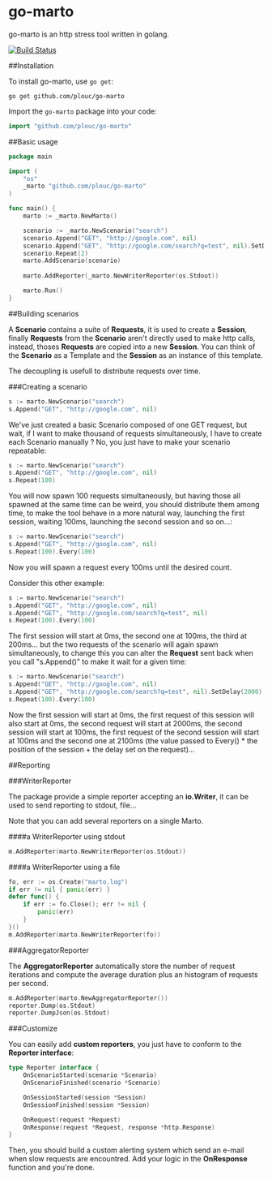 go-marto
========

go-marto is an http stress tool written in golang.

[![Build Status](https://travis-ci.org/plouc/go-marto.png?branch=master)](https://travis-ci.org/plouc/go-marto)

##Installation

To install go-marto, use `go get`:

    go get github.com/plouc/go-marto

Import the `go-marto` package into your code:

```go
import "github.com/plouc/go-marto"
```

##Basic usage

````go
package main

import (
	"os"
	_marto "github.com/plouc/go-marto"
)

func main() {
	marto := _marto.NewMarto()

	scenario := _marto.NewScenario("search")
	scenario.Append("GET", "http://google.com", nil)
	scenario.Append("GET", "http://google.com/search?q=test", nil).SetDelay(2000)
	scenario.Repeat(2)
	marto.AddScenario(scenario)
	
	marto.AddReporter(_marto.NewWriterReporter(os.Stdout))

	marto.Run()
}
````

##Building scenarios

A **Scenario** contains a suite of **Requests**, it is used to create a **Session**, finally **Requests** from the **Scenario** aren't directly used to make http calls, instead, thoses **Requests** are copied into a new **Session**. You can think of the **Scenario** as a Template and the **Session** as an instance of this template.

The decoupling is usefull to distribute requests over time.

###Creating a scenario

````go
s := marto.NewScenario("search")
s.Append("GET", "http://google.com", nil)
````

We've just created a basic Scenario composed of one GET request, but wait, if I want to make thousand of requests simultaneously, I have to create each Scenario manually ? No, you just have to make your scenario repeatable:

````go
s := marto.NewScenario("search")
s.Append("GET", "http://google.com", nil)
s.Repeat(100)
````

You will now spawn 100 requests simultaneously, but having those all spawned at the same time can be weird, you should distribute them among time, to make the tool behave in a more natural way, launching the first session, waiting 100ms, launching the second session and so on…:

````go
s := marto.NewScenario("search")
s.Append("GET", "http://google.com", nil)
s.Repeat(100).Every(100)
````

Now you will spawn a request every 100ms until the desired count.

Consider this other example:

````go
s := marto.NewScenario("search")
s.Append("GET", "http://google.com", nil)
s.Append("GET", "http://google.com/search?q=test", nil)
s.Repeat(100).Every(100)
````

The first session will start at 0ms, the second one at 100ms, the third at 200ms… but the two requests of the scenario will again spawn simultaneously, to change this you can alter the **Request** sent back when you call "s.Append()" to make it wait for a given time:

````go
s := marto.NewScenario("search")
s.Append("GET", "http://google.com", nil)
s.Append("GET", "http://google.com/search?q=test", nil).SetDelay(2000)
s.Repeat(100).Every(100)
````

Now the first session will start at 0ms, the first request of this session will also start at 0ms, the second request will start at 2000ms, the second session will start at 100ms, the first request of the second session will start at 100ms and the second one at 2100ms (the value passed to Every() * the position of the session + the delay set on the request)…

##Reporting

###WriterReporter

The package provide a simple reporter accepting an **io.Writer**, it can be used to send reporting to stdout, file…

Note that you can add several reporters on a single Marto.

####a WriterReporter using stdout

````go
m.AddReporter(marto.NewWriterReporter(os.Stdout))
````

####a WriterReporter using a file 

````go
fo, err := os.Create("marto.log")
if err != nil { panic(err) }
defer func() {
    if err := fo.Close(); err != nil {
        panic(err)
    }
}()
m.AddReporter(marto.NewWriterReporter(fo))
````

###AggregatorReporter

The **AggregatorReporter** automatically store the number of request iterations and compute the average duration plus an histogram of requests per second.

````go
m.AddReporter(marto.NewAggregatorReporter())
reporter.Dump(os.Stdout)
reporter.DumpJson(os.Stdout)
````

###Customize

You can easily add **custom reporters**, you just have to conform to the **Reporter interface**:

````go
type Reporter interface {
	OnScenarioStarted(scenario *Scenario)
	OnScenarioFinished(scenario *Scenario)

	OnSessionStarted(session *Session)
	OnSessionFinished(session *Session)

	OnRequest(request *Request)
	OnResponse(request *Request, response *http.Response)
}
````

Then, you should build a custom alerting system which send an e-mail when slow requests are encountred.
Add your logic in the **OnResponse** function and you're done.

